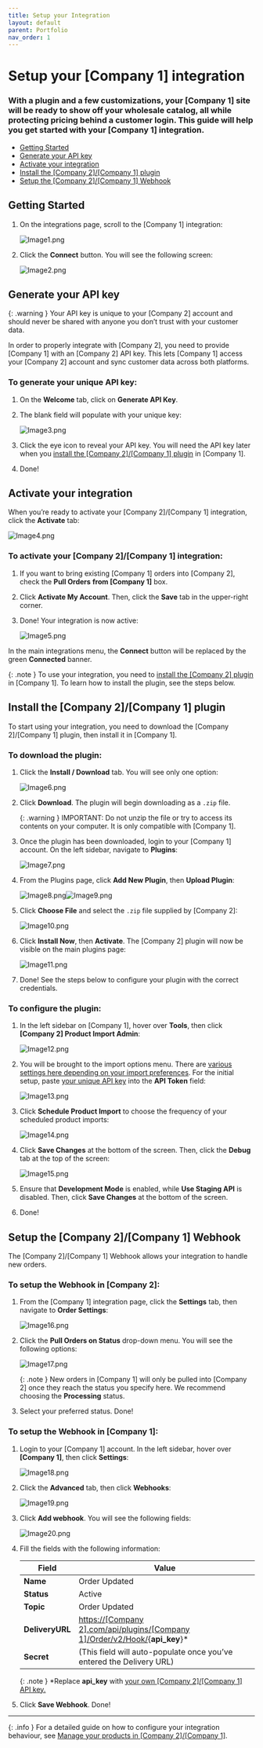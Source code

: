 ```yaml
---
title: Setup your Integration
layout: default
parent: Portfolio
nav_order: 1
---
```


Setup your \[Company 1\] integration
====================================================


### With a plugin and a few customizations, your \[Company 1\] site will be ready to show off your wholesale catalog, all while protecting pricing behind a customer login. This guide will help you get started with your \[Company 1\] integration.


*   [Getting Started](#getting-started)
*   [Generate your API key](#generate-your-api-key)
*   [Activate your integration](#activate-your-integration)
*   [Install the \[Company 2\]/\[Company 1\] plugin](#install-the-company-2company-1-plugin)
*   [Setup the \[Company 2\]/\[Company 1\] Webhook](#setup-the-company-2company-1-webhook)

Getting Started
---------------

1.  On the integrations page, scroll to the \[Company 1\] integration:
    

    ![Image1.png](Images/Image1.png)

2.  Click the **Connect** button. You will see the following screen:
    

    ![Image2.png](Images/Image2.png)

Generate your API key
---------------------

{: .warning }
Your API key is unique to your \[Company 2\] account and should never be shared with anyone you don’t trust with your customer data.

In order to properly integrate with \[Company 2\], you need to provide \[Company 1\] with an \[Company 2\] API key. This lets \[Company 1\] access your \[Company 2\] account and sync customer data across both platforms.

### To generate your unique API key:

1.  On the **Welcome** tab, click on **Generate API Key**.
    
2.  The blank field will populate with your unique key:
    

    ![Image3.png](Images/Image3.png)

3.  Click the eye icon to reveal your API key. You will need the API key later when you [install the \[Company 2\]/\[Company 1\] plugin](#install-the-company-2company-1-plugin) in \[Company 1\].
    
4.  Done!

Activate your integration
-------------------------

When you’re ready to activate your \[Company 2\]/\[Company 1\] integration, click the **Activate** tab:

![Image4.png](Images/Image4.png)

### To activate your \[Company 2\]/\[Company 1\] integration:

1.  If you want to bring existing \[Company 1\] orders into \[Company 2\], check the **Pull Orders** **from \[Company 1\]** box.
    
2.  Click **Activate My Account**. Then, click the **Save** tab in the upper-right corner.
    
3.  Done! Your integration is now active:
    

    ![Image5.png](Images/Image5.png)

In the main integrations menu, the **Connect** button will be replaced by the green **Connected** banner.

{: .note }
To use your integration, you need to [install the \[Company 2\] plugin](#install-the-company-2company-1-plugin) in \[Company 1\]. To learn how to install the plugin, see the steps below.

Install the \[Company 2\]/\[Company 1\] plugin
----------------------------------------------

To start using your integration, you need to download the \[Company 2\]/\[Company 1\] plugin, then install it in \[Company 1\].

### To download the plugin:

1.  Click the **Install / Download** tab. You will see only one option:
    

    ![Image6.png](Images/Image6.png)

2.  Click **Download**. The plugin will begin downloading as a `.zip` file.
    
    {: .warning }
    IMPORTANT: Do not unzip the file or try to access its contents on your computer. It is only compatible with \[Company 1\].

3.  Once the plugin has been downloaded, login to your \[Company 1\] account. On the left sidebar, navigate to **Plugins**:
    

    ![Image7.png](Images/Image7.png)

4.  From the Plugins page, click **Add New Plugin**, then **Upload Plugin**:
    

    ![Image8.png](Images/Image8.png)![Image9.png](Images/Image9.png)

5.  Click **Choose File** and select the `.zip` file supplied by \[Company 2\]:
    

    ![Image10.png](Images/Image10.png)

6.  Click **Install Now**, then **Activate**. The \[Company 2\] plugin will now be visible on the main plugins page:
    

    ![Image11.png](Images/Image11.png)

7.  Done! See the steps below to configure your plugin with the correct credentials.
    

### To configure the plugin:

1.  In the left sidebar on \[Company 1\], hover over **Tools**, then click **\[Company 2\] Product Import Admin**:
    

    ![Image12.png](Images/Image12.png)

2.  You will be brought to the import options menu. There are [various settings here depending on your import preferences](). For the initial setup, paste [your unique API key](#generate-your-api-key) into the **API Token** field:
    

    ![Image13.png](Images/Image13.png)

3.  Click **Schedule Product Import** to choose the frequency of your scheduled product imports:
    

    ![Image14.png](Images/Image14.png)

4.  Click **Save Changes** at the bottom of the screen. Then, click the **Debug** tab at the top of the screen:
    

    ![Image15.png](Images/Image15.png)

5.  Ensure that **Development Mode** is enabled, while **Use Staging API** is disabled. Then, click **Save Changes** at the bottom of the screen.
    
6.  Done!

Setup the \[Company 2\]/\[Company 1\] Webhook
---------------------------------------------

The \[Company 2\]/\[Company 1\] Webhook allows your integration to handle new orders.

### To setup the Webhook in \[Company 2\]:

1.  From the \[Company 1\] integration page, click the **Settings** tab, then navigate to **Order Settings**:
    

    ![Image16.png](Images/Image16.png)

2.  Click the **Pull Orders on Status** drop-down menu. You will see the following options:
    

    ![Image17.png](Images/Image17.png)

    {: .note }
    New orders in \[Company 1\] will only be pulled into \[Company 2\] once they reach the status you specify here. We recommend choosing the **Processing** status.

3.  Select your preferred status. Done!
    

### To setup the Webhook in \[Company 1\]:

1.  Login to your \[Company 1\] account. In the left sidebar, hover over **\[Company 1\]**, then click **Settings**:
    

    ![Image18.png](Images/Image18.png)

2.  Click the **Advanced** tab, then click **Webhooks**:
    

    ![Image19.png](Images/Image19.png)

3.  Click **Add webhook**. You will see the following fields:
    

    ![Image20.png](Images/Image20.png)

4.  Fill the fields with the following information:
    
    | **Field**       | Value                                                                                                  |
    |-----------------|--------------------------------------------------------------------------------------------------------|
    | **Name**        | Order Updated                                                                                          |
    | **Status**      | Active                                                                                                 |
    | **Topic**       | Order Updated                                                                                          |
    | **DeliveryURL** | [https://\[Company 2\].com/api/plugins/\[Company 1\]/Order/v2/Hook/](){**api\_key**}* |
    | **Secret**      | (This field will auto-populate once you’ve entered the Delivery URL)                                   |

    {: .note }
    *Replace **api\_key** with [your own \[Company 2\]/\[Company 1\] API key.](#to-generate-your-unique-api-key)

5.  Click **Save Webhook**. Done!
    
* * *

{: .info }
For a detailed guide on how to configure your integration behaviour, see [Manage your products in \[Company 2\]/\[Company 1\]]().